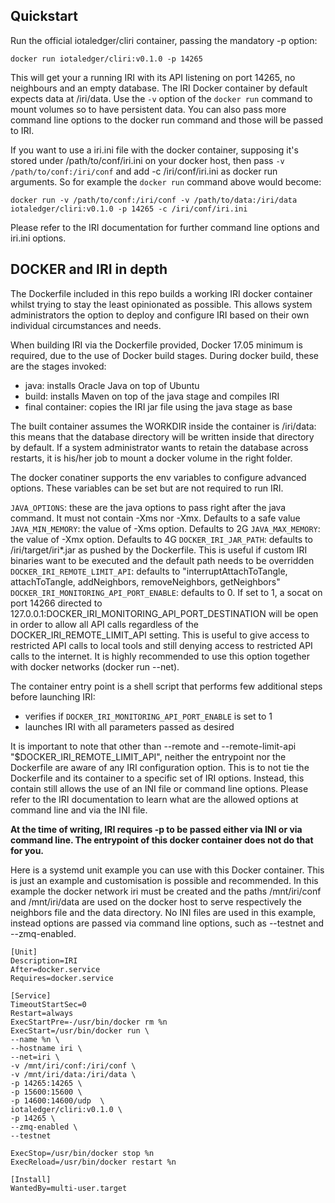 ## Quickstart

Run the official iotaledger/cliri container, passing the mandatory -p option:

```docker run iotaledger/cliri:v0.1.0 -p 14265```

This will get your a running IRI with its API listening on port 14265, no neighbours and an empty database. The IRI Docker container by default expects data at /iri/data. Use the `-v` option of the `docker run` command to mount volumes so to have persistent data. You can also pass more command line options to the docker run command and those will be passed to IRI.

If you want to use a iri.ini file with the docker container, supposing it's stored under /path/to/conf/iri.ini on your docker host, then pass `-v /path/to/conf:/iri/conf` and add -c /iri/conf/iri.ini as docker run arguments. So for example the `docker run` command above would become:

```docker run -v /path/to/conf:/iri/conf -v /path/to/data:/iri/data iotaledger/cliri:v0.1.0 -p 14265 -c /iri/conf/iri.ini```

Please refer to the IRI documentation for further command line options and iri.ini options.

## DOCKER and IRI in depth

The Dockerfile included in this repo builds a working IRI docker container whilst trying to stay the least opinionated as possible. This allows system administrators the option to deploy and configure IRI based on their own individual circumstances and needs.

When building IRI via the Dockerfile provided, Docker 17.05 minimum is required, due to the use of Docker build stages. During docker build, these are the stages invoked:
- java: installs Oracle Java on top of Ubuntu
- build: installs Maven on top of the java stage and compiles IRI
- final container: copies the IRI jar file using the java stage as base

The built container assumes the WORKDIR inside the container is /iri/data: this means that the database directory will be written inside that directory by default. If a system administrator wants to retain the database across restarts, it is his/her job to mount a docker volume in the right folder.

The docker conatiner supports the env variables to configure advanced options. These variables can be set but are not required to run IRI.

`JAVA_OPTIONS`: these are the java options to pass right after the java command. It must not contain -Xms nor -Xmx. Defaults to a safe value
`JAVA_MIN_MEMORY`: the value of -Xms option. Defaults to 2G
`JAVA_MAX_MEMORY`: the value of -Xmx option. Defaults to 4G
`DOCKER_IRI_JAR_PATH`: defaults to /iri/target/iri*.jar as pushed by the Dockerfile. This is useful if custom IRI binaries want to be executed and the default path needs to be overridden
`DOCKER_IRI_REMOTE_LIMIT_API`: defaults to "interruptAttachToTangle, attachToTangle, addNeighbors, removeNeighbors, getNeighbors"
`DOCKER_IRI_MONITORING_API_PORT_ENABLE`: defaults to 0. If set to 1, a socat on port 14266 directed to 127.0.0.1:DOCKER_IRI_MONITORING_API_PORT_DESTINATION  will be open in order to allow all API calls regardless of the DOCKER_IRI_REMOTE_LIMIT_API setting. This is useful to give access to restricted API calls to local tools and still denying access to restricted API calls to the internet. It is highly recommended to use this option together with docker networks (docker run --net).

The container entry point is a shell script that performs few additional steps before launching IRI:
- verifies if `DOCKER_IRI_MONITORING_API_PORT_ENABLE` is set to 1
- launches IRI with all parameters passed as desired

It is important to note that other than --remote and --remote-limit-api "$DOCKER_IRI_REMOTE_LIMIT_API", neither the entrypoint nor the Dockerfile are aware of any IRI configuration option. This is to not tie the Dockerfile and its container to a specific set of IRI options. Instead, this contain still allows the use of an INI file or command line options. Please refer to the IRI documentation to learn what are the allowed options at command line and via the INI file.

**At the time of writing, IRI requires -p to be passed either via INI or via command line. The entrypoint of this docker container does not do that for you.**

Here is a systemd unit example you can use with this Docker container. This is just an example and customisation is possible and recommended. In this example the docker network iri must be created and the paths /mnt/iri/conf and /mnt/iri/data are used on the docker host to serve respectively the neighbors file and the data directory. No INI files are used in this example, instead options are passed via command line options, such as --testnet and --zmq-enabled.

```
[Unit]
Description=IRI
After=docker.service
Requires=docker.service

[Service]
TimeoutStartSec=0
Restart=always
ExecStartPre=-/usr/bin/docker rm %n
ExecStart=/usr/bin/docker run \
--name %n \
--hostname iri \
--net=iri \
-v /mnt/iri/conf:/iri/conf \
-v /mnt/iri/data:/iri/data \
-p 14265:14265 \
-p 15600:15600 \
-p 14600:14600/udp  \
iotaledger/cliri:v0.1.0 \
-p 14265 \
--zmq-enabled \
--testnet

ExecStop=/usr/bin/docker stop %n
ExecReload=/usr/bin/docker restart %n

[Install]
WantedBy=multi-user.target
```
